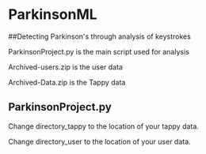 # ParkinsonML
##Detecting Parkinson's through analysis of keystrokes

ParkinsonProject.py is the main script used for analysis

Archived-users.zip is the user data

Archived-Data.zip is the Tappy data

## ParkinsonProject.py
Change directory_tappy to the location of your tappy data.

Change directory_user to the location of your user data.
